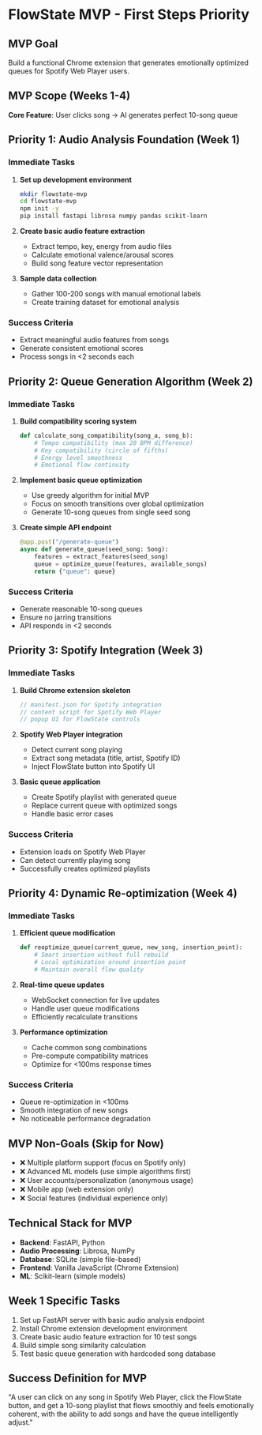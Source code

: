 # FlowState MVP - First Steps Priority

## MVP Goal
Build a functional Chrome extension that generates emotionally optimized queues for Spotify Web Player users.

## MVP Scope (Weeks 1-4)
**Core Feature**: User clicks song → AI generates perfect 10-song queue

## Priority 1: Audio Analysis Foundation (Week 1)
### Immediate Tasks
1. **Set up development environment**
   ```bash
   mkdir flowstate-mvp
   cd flowstate-mvp
   npm init -y
   pip install fastapi librosa numpy pandas scikit-learn
   ```

2. **Create basic audio feature extraction**
   - Extract tempo, key, energy from audio files
   - Calculate emotional valence/arousal scores
   - Build song feature vector representation

3. **Sample data collection**
   - Gather 100-200 songs with manual emotional labels
   - Create training dataset for emotional analysis

### Success Criteria
- Extract meaningful audio features from songs
- Generate consistent emotional scores
- Process songs in <2 seconds each

## Priority 2: Queue Generation Algorithm (Week 2)
### Immediate Tasks
1. **Build compatibility scoring system**
   ```python
   def calculate_song_compatibility(song_a, song_b):
       # Tempo compatibility (max 20 BPM difference)
       # Key compatibility (circle of fifths)
       # Energy level smoothness
       # Emotional flow continuity
   ```

2. **Implement basic queue optimization**
   - Use greedy algorithm for initial MVP
   - Focus on smooth transitions over global optimization
   - Generate 10-song queues from single seed song

3. **Create simple API endpoint**
   ```python
   @app.post("/generate-queue")
   async def generate_queue(seed_song: Song):
       features = extract_features(seed_song)
       queue = optimize_queue(features, available_songs)
       return {"queue": queue}
   ```

### Success Criteria
- Generate reasonable 10-song queues
- Ensure no jarring transitions
- API responds in <2 seconds

## Priority 3: Spotify Integration (Week 3)
### Immediate Tasks
1. **Build Chrome extension skeleton**
   ```javascript
   // manifest.json for Spotify integration
   // content script for Spotify Web Player
   // popup UI for FlowState controls
   ```

2. **Spotify Web Player integration**
   - Detect current song playing
   - Extract song metadata (title, artist, Spotify ID)
   - Inject FlowState button into Spotify UI

3. **Basic queue application**
   - Create Spotify playlist with generated queue
   - Replace current queue with optimized songs
   - Handle basic error cases

### Success Criteria
- Extension loads on Spotify Web Player
- Can detect currently playing song
- Successfully creates optimized playlists

## Priority 4: Dynamic Re-optimization (Week 4)
### Immediate Tasks
1. **Efficient queue modification**
   ```python
   def reoptimize_queue(current_queue, new_song, insertion_point):
       # Smart insertion without full rebuild
       # Local optimization around insertion point
       # Maintain overall flow quality
   ```

2. **Real-time queue updates**
   - WebSocket connection for live updates
   - Handle user queue modifications
   - Efficiently recalculate transitions

3. **Performance optimization**
   - Cache common song combinations
   - Pre-compute compatibility matrices
   - Optimize for <100ms response times

### Success Criteria
- Queue re-optimization in <100ms
- Smooth integration of new songs
- No noticeable performance degradation

## MVP Non-Goals (Skip for Now)
- ❌ Multiple platform support (focus on Spotify only)
- ❌ Advanced ML models (use simple algorithms first)
- ❌ User accounts/personalization (anonymous usage)
- ❌ Mobile app (web extension only)
- ❌ Social features (individual experience only)

## Technical Stack for MVP
- **Backend**: FastAPI, Python
- **Audio Processing**: Librosa, NumPy
- **Database**: SQLite (simple file-based)
- **Frontend**: Vanilla JavaScript (Chrome Extension)
- **ML**: Scikit-learn (simple models)

## Week 1 Specific Tasks
1. Set up FastAPI server with basic audio analysis endpoint
2. Install Chrome extension development environment
3. Create basic audio feature extraction for 10 test songs
4. Build simple song similarity calculation
5. Test basic queue generation with hardcoded song database

## Success Definition for MVP
"A user can click on any song in Spotify Web Player, click the FlowState button, and get a 10-song playlist that flows smoothly and feels emotionally coherent, with the ability to add songs and have the queue intelligently adjust."
